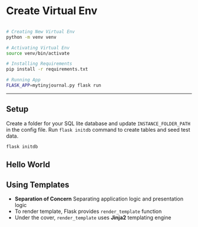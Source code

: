 # Create Virtual Env

```bash

# Creating New Virtual Env
python -m venv venv

# Activating Virtual Env
source venv/bin/activate

# Installing Requirements
pip install -r requirements.txt

# Running App
FLASK_APP=mytinyjournal.py flask run

```

----

## Setup

Create a folder for your SQL lite database and update `INSTANCE_FOLDER_PATH` in the config file. Run `flask initdb` command to create tables and seed test data.

```
flask initdb
```
## Hello World

## Using Templates

* **Separation of Concern** Separating application logic and presentation logic
* To render template, Flask provides `render_template` function
* Under the cover, `render_template` uses **Jinja2** templating engine
